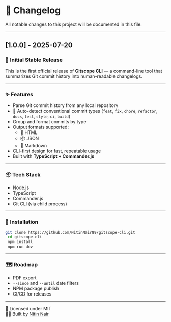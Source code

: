 # 📜 Changelog

All notable changes to this project will be documented in this file.

---

## [1.0.0] - 2025-07-20

### 🎉 Initial Stable Release

This is the first official release of **Gitscope CLI** — a command-line tool that summarizes Git commit history into human-readable changelogs.

---

### ✨ Features

- Parse Git commit history from any local repository
- 🧠 Auto-detect conventional commit types (`feat`, `fix`, `chore`, `refactor`, `docs`, `test`, `style`, `ci`, `build`)
- Group and format commits by type
- Output formats supported:
  - 📄 HTML
  - 📦 JSON
  - 📘 Markdown
- CLI-first design for fast, repeatable usage
- Built with **TypeScript + Commander.js**

---

### 📦 Tech Stack

- Node.js
- TypeScript
- Commander.js
- Git CLI (via child process)

---

### 📌 Installation

```bash
git clone https://github.com/NitinNair89/gitscope-cli.git
 cd gitscope-cli
 npm install
 npm run dev
```

---

### 🗺️ Roadmap

- PDF export
- `--since` and `--until` date filters
- NPM package publish
- CI/CD for releases

---

🔖 Licensed under MIT  
👨‍💻 Built by [Nitin Nair](https://github.com/NitinNair89)
